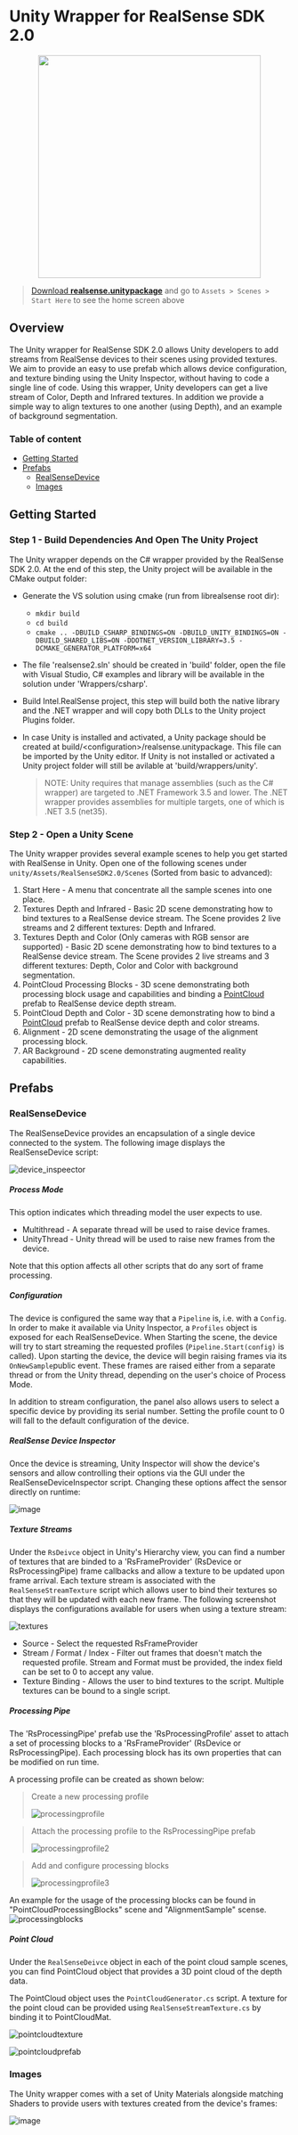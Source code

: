 # Unity Wrapper for RealSense SDK 2.0

<p align="center"><img src="http://realsense-hw-public.s3.amazonaws.com/rs-tests/unity_screenshot.PNG" height="400" /></p>

> [Download **realsense.unitypackage**](https://github.com/IntelRealSense/librealsense/releases/download/v2.16.0/Intel.RealSense.unitypackage) and go to `Assets > Scenes > Start Here` to see the home screen above

## Overview

The Unity wrapper for RealSense SDK 2.0 allows Unity developers to add streams from RealSense devices to their scenes using provided textures.
We aim to provide an easy to use prefab which allows device configuration, and texture binding using the Unity Inspector, without having to code a single line of code.
Using this wrapper, Unity developers can get a live stream of Color, Depth and Infrared textures. In addition we provide a simple way to align textures to one another (using Depth), and an example of background segmentation.


### Table of content

* [Getting Started](#getting-started)
* [Prefabs](#prefabs)
    * [RealSenseDevice](#realSenseDevice)
    * [Images](#images)

## Getting Started

### Step 1 - Build Dependencies And Open The Unity Project

The Unity wrapper depends on the C# wrapper provided by the RealSense SDK 2.0.
At the end of this step, the Unity project will be available in the CMake output folder:

- Generate the VS solution using cmake (run from librealsense root dir):
  - `mkdir build`
  - `cd build`
  - `cmake .. -DBUILD_CSHARP_BINDINGS=ON -DBUILD_UNITY_BINDINGS=ON -DBUILD_SHARED_LIBS=ON -DDOTNET_VERSION_LIBRARY=3.5 -DCMAKE_GENERATOR_PLATFORM=x64`
- The file 'realsense2.sln' should be created in 'build' folder, open the file with Visual Studio, C# examples and library will be available in the solution under 'Wrappers/csharp'.
- Build Intel.RealSense project, this step will build both the native library and the .NET wrapper and will copy both DLLs to the Unity project Plugins folder.
- In case Unity is installed and activated, a Unity package should be created at build/\<configuration\>/realsense.unitypackage. This file can be imported by the Unity editor.
  If Unity is not installed or activated a Unity project folder will still be avilable at 'build/wrappers/unity'.

  > NOTE: Unity requires that manage assemblies (such as the C# wrapper) are targeted to .NET Framework 3.5 and lower. The .NET wrapper provides assemblies for multiple targets, one of which is .NET 3.5 (net35).

### Step 2 - Open a Unity Scene

The Unity wrapper provides several example scenes to help you get started with RealSense in Unity. Open one of the following scenes under `unity/Assets/RealSenseSDK2.0/Scenes` (Sorted from basic to advanced):

1. Start Here - A menu that concentrate all the sample scenes into one place.
2. Textures Depth and Infrared - Basic 2D scene demonstrating how to bind textures to a RealSense device stream. The Scene provides 2 live streams and 2 different textures: Depth and Infrared.
3. Textures Depth and Color (Only cameras with RGB sensor are supported) - Basic 2D scene demonstrating how to bind textures to a RealSense device stream. The Scene provides 2 live streams and 3 different textures: Depth, Color and Color with background segmentation.
4. PointCloud Processing Blocks - 3D scene demonstrating both processing block usage and capabilities and binding a [PointCloud](#PointCloud) prefab to RealSense device depth stream.
5. PointCloud Depth and Color - 3D scene demonstrating how to bind a [PointCloud](#PointCloud) prefab to RealSense device depth and color streams.
6. Alignment - 2D scene demonstrating the usage of the alignment processing block.
7. AR Background - 2D scene demonstrating augmented reality capabilities.

## Prefabs

### RealSenseDevice

The RealSenseDevice provides an encapsulation of a single device connected to the system. The following image displays the RealSenseDevice script:

![device_inspeector](https://user-images.githubusercontent.com/18511514/55072419-b9da0b00-5093-11e9-9f11-a40d263183a0.PNG)

##### Process Mode
This option indicates which threading model the user expects to use.

* Multithread - A separate thread will be used to raise device frames.
* UnityThread - Unity thread will be used to raise new frames from the device.

Note that this option affects all other scripts that do any sort of frame processing.

##### Configuration
The device is configured the same way that a `Pipeline` is, i.e. with a `Config`. In order to make it available via Unity Inspector, a `Profiles` object is exposed for each RealSenseDevice. When Starting the scene, the device will try to start streaming the requested profiles (`Pipeline.Start(config)` is called).
Upon starting the device, the device will begin raising frames via its `OnNewSample`public event. These frames are raised either from a separate thread or from the Unity thread, depending on the user's choice of Process Mode.

In addition to stream configuration, the panel also allows users to select a specific device by providing its serial number.
Setting the profile count to 0 will fall to the default configuration of the device.

##### RealSense Device Inspector

Once the device is streaming, Unity Inspector will show the device's sensors and allow controlling their options via the GUI under the RealSenseDeviceInspector script. Changing these options affect the sensor directly on runtime:

![image](https://user-images.githubusercontent.com/22654243/36370003-007a7bc2-1566-11e8-979f-e31617643e7a.png)


##### Texture Streams

Under the `RsDeivce` object in Unity's Hierarchy view, you can find a number of textures that are binded to a 'RsFrameProvider' (RsDevice or RsProcessingPipe) frame callbacks and allow a texture to be updated upon frame arrival.
Each texture stream is associated with the `RealSenseStreamTexture` script which allows user to bind their textures so that they will be updated with each new frame. The following screenshot displays the configurations available for users when using a texture stream:

![textures](https://user-images.githubusercontent.com/18511514/55073767-3de1c200-5097-11e9-9f6e-60df2cd036ba.PNG)

* Source - Select the requested RsFrameProvider
* Stream / Format / Index - Filter out frames that doesn't match the requested profile. Stream and Format must be provided, the index field can be set to 0 to accept any value.
* Texture Binding - Allows the user to bind textures to the script. Multiple textures can be bound to a single script.

##### Processing Pipe

The 'RsProcessingPipe' prefab use the 'RsProcessingProfile' asset to attach a set of processing blocks to a 'RsFrameProvider' (RsDevice or RsProcessingPipe).
Each processing block has its own properties that can be modified on run time.

A processing profile can be created as shown below:

>Create a new processing profile
>
>![processingprofile](https://user-images.githubusercontent.com/18511514/47161646-1ffb7e80-d2fb-11e8-9793-4acf96191903.PNG)

>Attach the processing profile to the RsProcessingPipe prefab
>
>![processingprofile2](https://user-images.githubusercontent.com/18511514/47161647-1ffb7e80-d2fb-11e8-948c-6ca57afe9375.PNG)

>Add and configure processing blocks
> 
>![processingprofile3](https://user-images.githubusercontent.com/18511514/47161650-20941500-d2fb-11e8-8994-f7b8452e254a.PNG)
 
An example for the usage of the processing blocks can be found in "PointCloudProcessingBlocks" scene and "AlignmentSample" scense.
![processingblocks](https://user-images.githubusercontent.com/18511514/47161644-1ffb7e80-d2fb-11e8-9dc2-80c897aa2544.PNG)

##### Point Cloud

Under the `RealSenseDeivce` object in each of the point cloud sample scenes, you can find PointCloud object that provides a 3D point cloud of the depth data.

The PointCloud object uses the `PointCloudGenerator.cs` script.
A texture for the point cloud can be provided using `RealSenseStreamTexture.cs` by binding it to PointCloudMat.

![pointcloudtexture](https://user-images.githubusercontent.com/18511514/47161642-1ffb7e80-d2fb-11e8-957f-7d34e3f88532.PNG)

![pointcloudprefab](https://user-images.githubusercontent.com/18511514/47161641-1f62e800-d2fb-11e8-9318-b96b0e7cc020.PNG)

### Images

The Unity wrapper comes with a set of Unity Materials alongside matching Shaders to provide users with textures created from the device's frames:

![image](https://user-images.githubusercontent.com/22654243/35591778-cc043fce-0613-11e8-8138-3aa440e54513.png)
